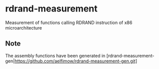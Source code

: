 # rdrand-measurement
Measurement of functions calling RDRAND instruction of x86 microarchitecture

## Note
The assembly functions have been generated in [rdrand-measurement-gen|https://github.com/aelfimow/rdrand-measurement-gen.git]
